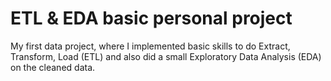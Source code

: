 # ETL & EDA basic personal project
My first data project, where I implemented basic skills to do Extract, Transform, Load (ETL) and also did a small Exploratory Data Analysis (EDA) on the cleaned data.
